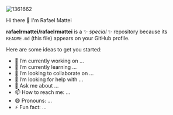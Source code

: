 ![1361662](https://github.com/user-attachments/assets/bb4ef8ff-892a-49a8-bdb5-c6fbbca14083)

Hi there 👋
I'm Rafael Mattei

**rafaelrmattei/rafaelrmattei** is a ✨ _special_ ✨ repository because its `README.md` (this file) appears on your GitHub profile.

Here are some ideas to get you started:

- 🔭 I’m currently working on ...
- 🌱 I’m currently learning ...
- 👯 I’m looking to collaborate on ...
- 🤔 I’m looking for help with ...
- 💬 Ask me about ...
- 📫 How to reach me: ...
- 😄 Pronouns: ...
- ⚡ Fun fact: ...
